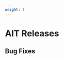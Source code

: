 ```yaml
---
weight: 1
---
```


# AIT Releases

## Bug Fixes

<!-- release-notes-for-bugs?template=fixed&project=AIT -->

